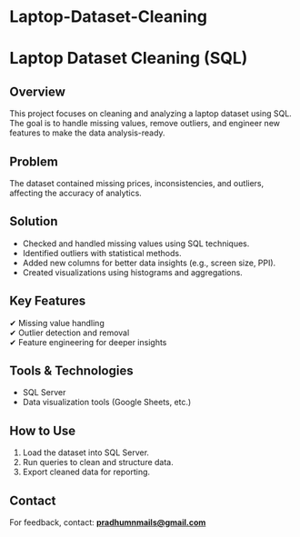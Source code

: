 # Laptop-Dataset-Cleaning
# Laptop Dataset Cleaning (SQL)

## Overview
This project focuses on cleaning and analyzing a laptop dataset using SQL. The goal is to handle missing values, remove outliers, and engineer new features to make the data analysis-ready.

## Problem
The dataset contained missing prices, inconsistencies, and outliers, affecting the accuracy of analytics.

## Solution
- Checked and handled missing values using SQL techniques.
- Identified outliers with statistical methods.
- Added new columns for better data insights (e.g., screen size, PPI).
- Created visualizations using histograms and aggregations.

## Key Features
✔ Missing value handling  
✔ Outlier detection and removal  
✔ Feature engineering for deeper insights

## Tools & Technologies
- SQL Server  
- Data visualization tools (Google Sheets, etc.)

## How to Use
1. Load the dataset into SQL Server.
2. Run queries to clean and structure data.
3. Export cleaned data for reporting.

## Contact
For feedback, contact: **pradhumnmails@gmail.com**

